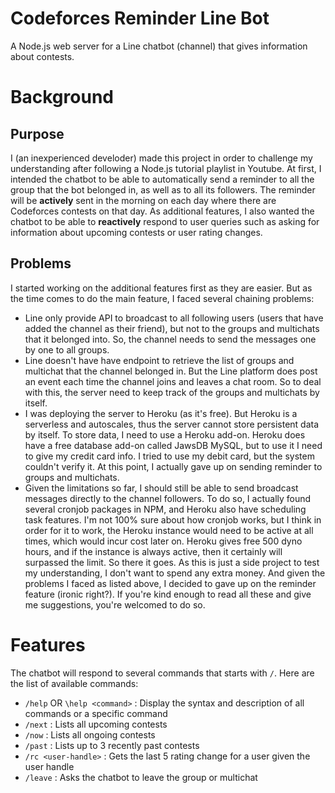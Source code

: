 # Codeforces Reminder Line Bot
A Node.js web server for a Line chatbot (channel) that gives information about contests.

# Background
## Purpose
I (an inexperienced develoder) made this project in order to challenge my understanding after following a Node.js tutorial playlist in Youtube. At first, I intended the chatbot to be able to automatically send a reminder to all the group that the bot belonged in, as well as to all its followers. The reminder will be **actively** sent in the morning on each day where there are Codeforces contests on that day. As additional features, I also wanted the chatbot to be able to **reactively** respond to user queries such as asking for information about upcoming contests or user rating changes.

## Problems
I started working on the additional features first as they are easier. But as the time comes to do the main feature, I faced several chaining problems:
- Line only provide API to broadcast to all following users (users that have added the channel as their friend), but not to the groups and multichats that it belonged into. So, the channel needs to send the messages one by one to all groups.
- Line doesn't have have endpoint to retrieve the list of groups and multichat that the channel belonged in. But the Line platform does post an event each time the channel joins and leaves a chat room. So to deal with this, the server need to keep track of the groups and multichats by itself.
- I was deploying the server to Heroku (as it's free). But Heroku is a serverless and autoscales, thus the server cannot store persistent data by itself. To store data, I need to use a Heroku add-on. Heroku does have a free database add-on called JawsDB MySQL, but to use it I need to give my credit card info. I tried to use my debit card, but the system couldn't verify it. At this point, I actually gave up on sending reminder to groups and multichats.
- Given the limitations so far, I should still be able to send broadcast messages directly to the channel followers. To do so, I actually found several cronjob packages in NPM, and Heroku also have scheduling task features. I'm not 100% sure about how cronjob works, but I think in order for it to work, the Heroku instance would need to be active at all times, which would incur cost later on. Heroku gives free 500 dyno hours, and if the instance is always active, then it certainly will surpassed the limit.
So there it goes. As this is just a side project to test my understanding, I don't want to spend any extra money. And given the problems I faced as listed above, I decided to gave up on the reminder feature (ironic right?). If you're kind enough to read all these and give me suggestions, you're welcomed to do so.

# Features
The chatbot will respond to several commands that starts with `/`. Here are the list of available commands:
- `/help` OR `\help <command>` : Display the syntax and description of all commands or a specific command
- `/next` : Lists all upcoming contests
- `/now` : Lists all ongoing contests
- `/past` : Lists up to 3 recently past contests
- `/rc <user-handle>` : Gets the last 5 rating change for a user given the user handle
- `/leave` : Asks the chatbot to leave the group or multichat
